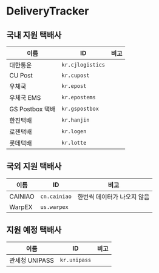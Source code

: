 # DeliveryTracker

## 국내 지원 택배사

|이름|ID|비고|
|---|---|---|
|대한통운|`kr.cjlogistics`||
|CU Post|`kr.cupost`||
|우체국|`kr.epost`||
|우체국 EMS|`kr.epostems`||
|GS Postbox 택배|`kr.gspostbox`||
|한진택배|`kr.hanjin`||
|로젠택배|`kr.logen`||
|롯데택배|`kr.lotte`||

## 국외 지원 택배사

|이름|ID|비고|
|---|---|---|
|CAINIAO|`cn.cainiao`|한번씩 데이터가 나오지 않음|
|WarpEX|`us.warpex`|

## 지원 예정 택배사

|이름|ID|비고|
|---|---|---|
|관세청 UNIPASS|`kr.unipass`||

